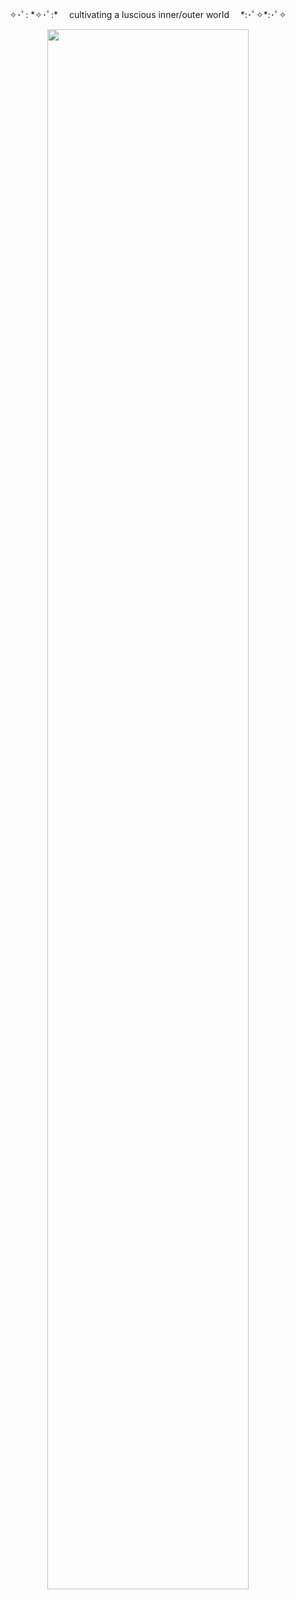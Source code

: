 
<p align="center">✧･ﾟ: *✧･ﾟ:* 　cultivating a luscious inner/outer world　 *:･ﾟ✧*:･ﾟ✧</p>
<p align="center"><img src="https://64.media.tumblr.com/3d03d0003b6ad142b69af8d310811934/tumblr_pv4tui7H5x1y9iby6o2_540.gifv" width="80%"></p>


